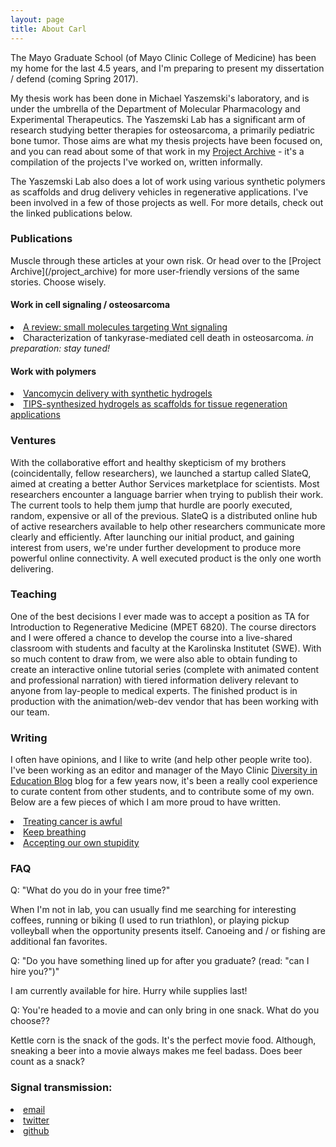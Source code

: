 ```yaml
---
layout: page
title: About Carl
---
```


The Mayo Graduate School (of Mayo Clinic College of Medicine) has been my home for the last 4.5 years, and I'm preparing to present my dissertation / defend (coming Spring 2017).

My thesis work has been done in Michael Yaszemski's laboratory, and is under the umbrella of the Department of Molecular Pharmacology and Experimental Therapeutics. The Yaszemski Lab has a significant arm of research studying better therapies for osteosarcoma, a primarily pediatric bone tumor. Those aims are what my thesis projects have been focused on, and you can read about some of that work in my [Project Archive](/project_archive) - it's a compilation of the projects I've worked on, written informally.

The Yaszemski Lab also does a lot of work using various synthetic polymers as scaffolds and drug delivery vehicles in regenerative applications. I've been involved in a few of those projects as well. For more details, check out the linked publications below.

<h3>Publications</h3>
Muscle through these articles at your own risk. Or head over to the [Project Archive](/project_archive) for more user-friendly versions of the same stories. Choose wisely.

<h4>Work in cell signaling / osteosarcoma</h4>
<li>
<a href="https://www.ncbi.nlm.nih.gov/pubmed/27814607">A review: small molecules targeting Wnt signaling</a>
</li>
<li>Characterization of tankyrase-mediated cell death in osteosarcoma.
<em>in preparation: stay tuned!</em>
</li>
<h4>Work with polymers</h4>
<li><a href="http://journals.plos.org/plosone/article?id=10.1371/journal.pone.0146401">Vancomycin delivery with synthetic hydrogels</a>
</li>
<li><a href="https://www.ncbi.nlm.nih.gov/pmc/articles/PMC4792294/">TIPS-synthesized hydrogels as scaffolds for tissue regeneration applications</a>  
</li>
<h3>Ventures</h3>

With the collaborative effort and healthy skepticism of my brothers (coincidentally, fellow researchers), we launched a startup called SlateQ, aimed at creating a better Author Services marketplace for scientists. Most researchers encounter a language barrier when trying to publish their work. The current tools to help them jump that hurdle are poorly executed, random, expensive or all of the previous. SlateQ is a distributed online hub of active researchers available to help other researchers communicate more clearly and efficiently. After launching our initial product, and gaining interest from users, we're under further development to produce more powerful online connectivity. A well executed product is the only one worth delivering.

<h3>Teaching</h3>
One of the best decisions I ever made was to accept a position as TA for Introduction to Regenerative Medicine (MPET 6820). The course directors and I were offered a chance to develop the course into a live-shared classroom with students and faculty at the Karolinska Institutet (SWE). With so much content to draw from, we were also able to obtain funding to create an interactive online tutorial series (complete with animated content and professional narration) with tiered information delivery relevant to anyone from lay-people to medical experts. The finished product is in production with the animation/web-dev vendor that has been working with our team.

<h3>Writing</h3>

I often have opinions, and I like to write (and help other people write too). I've been working as an editor and manager of the Mayo Clinic <a href="http://educationdiversityblog.mayo.edu">Diversity in Education Blog</a> blog for a few years now, it's been a really cool experience to curate content from other students, and to contribute some of my own. Below are a few pieces of which I am more proud to have written.  

<li><a href="(https://medium.com/@carlgustafson/treating-cancer-is-awful-91738156ac8c#.4z6tcky4r">Treating cancer is awful</a>
</li>
<li><a href="http://educationdiversityblog.mayo.edu/discussion/dont-think-about-breathing/">Keep breathing</a>
</li>
<li><a href="http://educationdiversityblog.mayo.edu/discussion/accepting-our-stupidity-and-having-fun-in-the-process/ ">Accepting our own stupidity</a>
</li>

<h3>FAQ</h3>
Q: "What do you do in your free time?"
<p class="message">When I'm not in lab, you can usually find me searching for interesting coffees, running or biking (I used to run triathlon), or playing pickup volleyball when the opportunity presents itself. Canoeing and / or fishing are additional fan favorites.
</p>
Q: "Do you have something lined up for after you graduate? (read: "can I hire you?")"
<p class="message"> I am currently available for hire. Hurry while supplies last!</p>

Q: You're headed to a movie and can only bring in one snack. What do you choose??
<p class="message">Kettle corn is the snack of the gods. It's the perfect movie food. Although, sneaking a beer into a movie always makes me feel badass. Does beer count as a snack?</p>

<h3>Signal transmission:</h3>

<li><a href="carltgustafson@gmail.com">email</a>
</li>
<li><a href="https://twitter.com/carlgus1">twitter</a>
</li>
<li><a href="https://github.com/carlgus">github</a>
</li>
